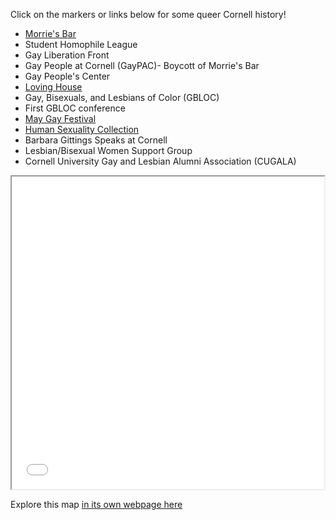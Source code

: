 Click on the markers or links below for some queer Cornell history!

- [Morrie's Bar](Morries-Bar.md)
- Student Homophile League
- Gay Liberation Front
- Gay People at Cornell (GayPAC)- Boycott of Morrie's Bar
- Gay People's Center
- [Loving House](Loving-House.md)
- Gay, Bisexuals, and Lesbians of Color (GBLOC)
- First GBLOC conference
- [May Gay Festival](May-Gay-Festival.md)
- [Human Sexuality Collection](Human-Sexuality-Collection.md)
- Barbara Gittings Speaks at Cornell
- Lesbian/Bisexual Women Support Group
- Cornell University Gay and Lesbian Alumni Association (CUGALA)


<iframe src="gay-ithaca-map.html" height="500" width="500"></iframe>

Explore this map [in its own webpage here](gay-ithaca-map.html)
